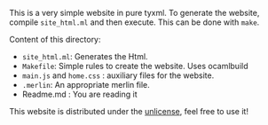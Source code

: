 This is a very simple website in pure tyxml. To generate the website, compile `site_html.ml` and then execute. This can be done with `make`.

Content of this directory:
- `site_html.ml`: Generates the Html.
- `Makefile`: Simple rules to create the website. Uses ocamlbuild
- `main.js` and `home.css` : auxiliary files for the website.
- `.merlin`: An appropriate merlin file.
- Readme.md : You are reading it

This website is distributed under the [unlicense][], feel free to use it!

[unlicense]: http://unlicense.org/
